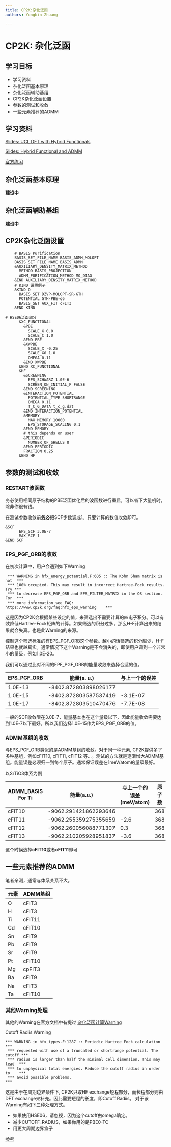 ```yaml
---
title: CP2K:杂化泛函
authors: Yongbin Zhuang

---
```


# CP2K: 杂化泛函

## 学习目标

- 学习资料
- 杂化泛函基本原理
- 杂化泛函辅助基组
- CP2K杂化泛函设置
- 参数的测试和收敛
- 一些元素推荐的ADMM

## 学习资料

[Slides: UCL DFT with Hybrid Functionals](https://www.cp2k.org/_media/events:2015_cecam_tutorial:ling_hybrids.pdf)

[Slides: Hybrid Functional and ADMM](https://www.cp2k.org/_media/events:2018_summer_school:cp2k-uk-stfc-june-2018-sanliang-ling.pdf)



[官方练习](https://www.cp2k.org/exercises:2017_uzh_cp2k-tutorial:hybrid)




## 杂化泛函基本原理

**建设中**

## 杂化泛函辅助基组

**建设中**

## CP2K杂化泛函设置

```cp2k
    # BASIS Purification
    BASIS_SET_FILE_NAME BASIS_ADMM_MOLOPT
    BASIS_SET_FILE_NAME BASIS_ADMM
    &AUXILIARY_DENSITY_MATRIX_METHOD
      METHOD BASIS_PROJECTION
      ADMM_PURIFICATION_METHOD MO_DIAG
    &END AUXILIARY_DENSITY_MATRIX_METHOD
    # KIND 设置例子
    &KIND O
      BASIS_SET DZVP-MOLOPT-SR-GTH
      POTENTIAL GTH-PBE-q6
      BASIS_SET AUX_FIT cFIT3
    &END KIND

```



```cp2k
# HSE06泛函部分
      &XC_FUNCTIONAL
        &PBE
          SCALE_X 0.0
          SCALE_C 1.0
        &END PBE
        &XWPBE
          SCALE_X -0.25
          SCALE_X0 1.0
          OMEGA 0.11
        &END XWPBE
      &END XC_FUNCTIONAL
      &HF
        &SCREENING
          EPS_SCHWARZ 1.0E-6
          SCREEN_ON_INITIAL_P FALSE
        &END SCREENING
        &INTERACTION_POTENTIAL
          POTENTIAL_TYPE SHORTRANGE
          OMEGA 0.11
          T_C_G_DATA t_c_g.dat
        &END INTERACTION_POTENTIAL
        &MEMORY
          MAX_MEMORY 10000
          EPS_STORAGE_SCALING 0.1
        &END MEMORY
        # this depends on user
        &PERIODIC
          NUMBER_OF_SHELLS 0
        &END PERIODIC
        FRACTION 0.25
      &END HF
```



## 参数的测试和收敛

### RESTART波函数

务必使用相同原子结构的PBE泛函优化后的波函数进行重启，可以省下大量机时，除非你很有钱。

在测试参数收敛前**务必**把SCF步数调成1。只要计算的数值收敛即可。 

```
&SCF
      EPS_SCF 3.0E-7
      MAX_SCF 1
&END SCF
```



### EPS_PGF_ORB的收敛

在初次计算中，用户会遇到如下Warning

```
 *** WARNING in hfx_energy_potential.F:605 :: The Kohn Sham matrix is not  ***
 *** 100% occupied. This may result in incorrect Hartree-Fock results. Try ***
 *** to decrease EPS_PGF_ORB and EPS_FILTER_MATRIX in the QS section. For  ***
 *** more information see FAQ: https://www.cp2k.org/faq:hfx_eps_warning    ***
```



这是因为CP2K会根据某些设定的值，来筛选出不需要计算的四电子积分。可以有效降低Hartree-Fock矩阵的计算。如果筛选的积分过多，那么H-F计算出来的结果就会失真。也是此Warning的来源。

控制这个筛选标准的有EPS_PGF_ORB这个参数。越小的话筛选的积分越少，H-F结果也就越真实。通常情况下这个Warning是不会消失的，即使用户调到一个非常小的量级，例如1.0E-20。

我们可以通过比对不同的EPF_PGF_ORB的能量收敛来选择合适的值。

| EPS_PGF_ORB | 能量(a. u.)           | 与上一个的误差 |
| ----------- | --------------------- | -------------- |
| 1.0E-13     | -8402.872803898026177 |                |
| 1.0E-15     | -8402.872803587537419 | -3.1E-07       |
| 1.0E-17     | -8402.872803510470476 | -7.7E-08       |

一般的SCF收敛限在3.0E-7，能量基本也在这个量级以下，因此能量收敛需要达到1.0E-7以下最好。所以我们选择1.0E-15作为EPS_PGF_ORB的值。

### ADMM基组的收敛

与EPS_PGF_ORB类似的是ADMM基组的收敛。对于同一种元素, CP2K提供多了多种基组，例如cFIT10, cFIT11, cFIT12 等...。测试的方法就是逐渐增大ADMM基组。能量误差必须归一到每个原子。通常保证误差在1meV/atom的量级最好。

以SrTiO3体系为例

| ADMM_BASIS For Ti | 能量(a.u.)            | 与上一个的误差(meV/atom) | 原子数 |
| ----------------- | --------------------- | ------------------------ | ------ |
| cFIT10            | -9062.291421862293646 |                          | 368    |
| cFIT11            | -9062.255359275355659 | -2.6                     | 368    |
| cFIT12            | -9062.260056088771307 | 0.3                      | 368    |
| cFIT13            | -9062.210205928951837 | -3.6                     | 368    |

这个时候选择**cFIT10**或者**cFIT11**即可

## 一些元素推荐的ADMM

笔者亲测，通常与体系关系不大。

| 元素 | ADMM基组 |
| ---- | -------- |
| O    | cFIT3    |
| H    | cFIT3    |
| Ti   | cFIT11   |
| Cd   | cFIT10   |
| Sn   | cFIT9    |
| Pb   | cFIT9    |
| Sr   | cFIT9    |
| Pt   | cFIT10   |
| Mg   | cpFIT3   |
| Ba   | cFIT9    |
| Na   | cFIT3    |
| Ta   | cFIT10   |

### 其他Warning处理

其他的Warning在官方文档中有提过
[杂化泛函计算Warning](https://www.cp2k.org/faq:hfx_eps_warning)

Cutoff Radiis Warning
```
*** WARNING in hfx_types.F:1287 :: Periodic Hartree Fock calculation      ***
 *** requested with use of a truncated or shortrange potential. The cutoff ***
 *** radius is larger than half the minimal cell dimension. This may lead  ***
 *** to unphysical total energies. Reduce the cutoff radius in order to    ***
 *** avoid possible problems.                                              ***
 ```

 这是由于在周期边界条件下, CP2K只取HF exchange短程部分，而长程部分则由DFT exchange来补充。因此需要短程的长度，即Cutoff Radiis。 对于该Warning有如下三种处理方式。

 - 如果使用HSE06，请忽视，因为这个cutoff由omega确定。
 - 减少CUTOFF_RADIUS，如果你用的是PBE0-TC
 - 用更大周期边界盒子

[参考](https://groups.google.com/d/msg/cp2k/g1sFck3SYF8/jkseHHuCGQAJ)


